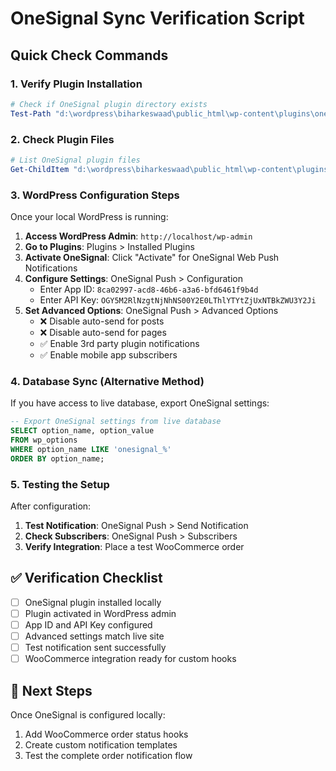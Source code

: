 # OneSignal Sync Verification Script

## Quick Check Commands

### 1. Verify Plugin Installation
```powershell
# Check if OneSignal plugin directory exists
Test-Path "d:\wordpress\biharkeswaad\public_html\wp-content\plugins\onesignal-free-web-push-notifications"
```

### 2. Check Plugin Files
```powershell
# List OneSignal plugin files
Get-ChildItem "d:\wordpress\biharkeswaad\public_html\wp-content\plugins\onesignal-free-web-push-notifications" -Recurse | Select-Object Name, Length
```

### 3. WordPress Configuration Steps
Once your local WordPress is running:

1. **Access WordPress Admin**: `http://localhost/wp-admin`
2. **Go to Plugins**: Plugins > Installed Plugins
3. **Activate OneSignal**: Click "Activate" for OneSignal Web Push Notifications
4. **Configure Settings**: OneSignal Push > Configuration
   - Enter App ID: `8ca02997-acd8-46b6-a3a6-bfd6461f9b4d`
   - Enter API Key: `OGY5M2RlNzgtNjNhNS00Y2E0LThlYTYtZjUxNTBkZWU3Y2Ji`
5. **Set Advanced Options**: OneSignal Push > Advanced Options
   - ❌ Disable auto-send for posts
   - ❌ Disable auto-send for pages
   - ✅ Enable 3rd party plugin notifications
   - ✅ Enable mobile app subscribers

### 4. Database Sync (Alternative Method)
If you have access to live database, export OneSignal settings:

```sql
-- Export OneSignal settings from live database
SELECT option_name, option_value 
FROM wp_options 
WHERE option_name LIKE 'onesignal_%'
ORDER BY option_name;
```

### 5. Testing the Setup
After configuration:
1. **Test Notification**: OneSignal Push > Send Notification
2. **Check Subscribers**: OneSignal Push > Subscribers
3. **Verify Integration**: Place a test WooCommerce order

## ✅ Verification Checklist
- [ ] OneSignal plugin installed locally
- [ ] Plugin activated in WordPress admin
- [ ] App ID and API Key configured
- [ ] Advanced settings match live site
- [ ] Test notification sent successfully
- [ ] WooCommerce integration ready for custom hooks

## 🔄 Next Steps
Once OneSignal is configured locally:
1. Add WooCommerce order status hooks
2. Create custom notification templates
3. Test the complete order notification flow
